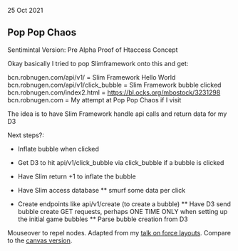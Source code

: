 25 Oct 2021

## Pop Pop Chaos

Sentimintal Version: Pre Alpha Proof of Htaccess Concept

Okay basically I tried to pop Slimframework onto this and get:

bcn.robnugen.com/api/v1/     = Slim Framework Hello World
bcn.robnugen.com/api/v1/click_bubble     = Slim Framework bubble clicked
bcn.robnugen.com/index2.html  = https://bl.ocks.org/mbostock/3231298
bcn.robnugen.com             = My attempt at Pop Pop Chaos if I visit

The idea is to have Slim Framework handle api calls and return data for my D3

Next steps?:

* Inflate bubble when clicked
* Get D3 to hit api/v1/click_bubble via click_bubble if a bubble is clicked
* Have Slim return +1 to inflate the bubble

* Have Slim access database
** smurf some data per click

* Create endpoints like api/v1/create (to create a bubble)
** Have D3 send bubble create GET requests, perhaps ONE TIME ONLY when setting up the initial game bubbles
** Parse bubble creation from D3

Mouseover to repel nodes. Adapted from my [talk on force layouts](http://vimeo.com/29458354). Compare to the [canvas version](/mbostock/3231307).
